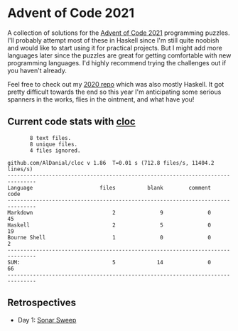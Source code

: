 # Advent of Code 2021

A collection of solutions for the [Advent of Code 2021](https://adventofcode.com/2021/) programming puzzles. I'll probably attempt most of these in Haskell since I'm still quite noobish and would like to start using it for practical projects. But I might add more languages later since the puzzles are great for getting comfortable with new programming languages. I'd highly recommend trying the challenges out if you haven't already.

Feel free to check out my [2020 repo](https://github.com/DestyNova/advent_of_code_2020) which was also mostly Haskell. It got pretty difficult towards the end so this year I'm anticipating some serious spanners in the works, flies in the ointment, and what have you!

## Current code stats with [cloc](https://github.com/AlDanial/cloc)

```
       8 text files.
       8 unique files.
       4 files ignored.

github.com/AlDanial/cloc v 1.86  T=0.01 s (712.8 files/s, 11404.2 lines/s)
-------------------------------------------------------------------------------
Language                     files          blank        comment           code
-------------------------------------------------------------------------------
Markdown                         2              9              0             45
Haskell                          2              5              0             19
Bourne Shell                     1              0              0              2
-------------------------------------------------------------------------------
SUM:                             5             14              0             66
-------------------------------------------------------------------------------
```

## Retrospectives

* Day 1: [Sonar Sweep](https://github.com/DestyNova/advent_of_code_2021/blob/main/day1/retro.md)
